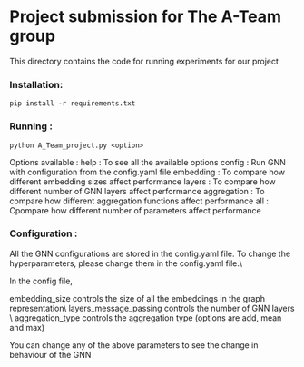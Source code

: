 # Project submission for The A-Team group
This directory contains the code for running experiments for our project

### Installation:
`pip install -r requirements.txt`

### Running :
`python A_Team_project.py <option>`

Options available : 
help        : To see all the available options
config      : Run GNN with configuration from the config.yaml file
embedding   : To compare how different embedding sizes affect performance
layers      : To compare how different number of GNN layers  affect performance
aggregation : To compare how different aggregation functions affect performance
all         : Cpompare how different number of parameters affect performance


### Configuration :
All the GNN configurations are stored in the config.yaml file. To change the hyperparameters, please change them in the config.yaml file.\\

In the config file, 

embedding\_size controls the size of all the embeddings in the graph representation\\
layers\_message\_passing controls the number of GNN layers \\
aggregation\_type controls the aggregation type (options are add, mean and max)

You can change any of the above parameters to see the change in behaviour of the GNN 
